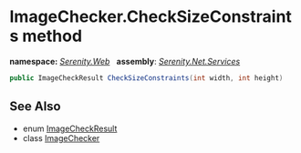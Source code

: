# ImageChecker.CheckSizeConstraints method
**namespace:** *[Serenity.Web](../../README.md#serenity.web-namespace)*   **assembly**: *[Serenity.Net.Services](../../README.md)*

```csharp
public ImageCheckResult CheckSizeConstraints(int width, int height)
```

## See Also

* enum [ImageCheckResult](../ImageCheckResult.md)
* class [ImageChecker](../ImageChecker.md)